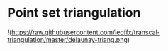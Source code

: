 # Point set triangulation
!(https://raw.githubusercontent.com/leoffx/transcal-triangulation/master/delaunay-triang.png)
